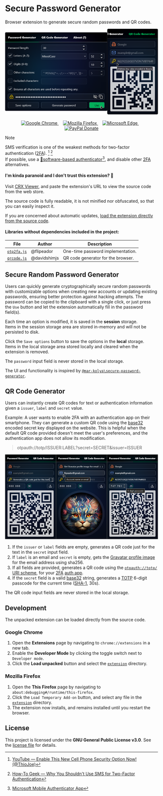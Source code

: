 # Secure Password Generator

Browser extension to generate secure random passwords and QR codes.

<p align="center">
  <img alt="Preview" src="assets/preview.webp"/> <br/> <br/>
  <a href="https://chrome.google.com/webstore/detail/kmekigbemdeoedipbfgjhmaodbgfhidc">
    <img
      alt="Google Chrome"
      src="https://img.shields.io/badge/Google_Chrome-E23A2D.svg?style=for-the-badge&logo=googlechrome&logoColor=white"/>
  </a>⠀
  <a href="https://addons.mozilla.org/addon/secure-password-generator-2">
    <img
      alt="Mozilla Firefox"
      src="https://img.shields.io/badge/Mozilla_Firefox-FF7139.svg?style=for-the-badge&logo=firefoxbrowser&logoColor=white"/>
  </a>⠀
  <a href="https://microsoftedge.microsoft.com/addons/detail/einmhmdbioiaimgljjibpfmfldoclnhg">
    <img
      alt="Microsoft Edge"
      src="https://img.shields.io/badge/Microsoft_Edge-0A85D9.svg?style=for-the-badge"/>
  </a>⠀
  <a href="https://www.paypal.com/donate/?hosted_button_id=DNFCXHF8NF32Y">
    <img
      alt="PayPal Donate"
      src="https://img.shields.io/badge/PayPal-Donate-gray.svg?style=for-the-badge&logo=paypal&logoColor=white&labelColor=003087"/>
  </a>
</p>

> [!NOTE]
> SMS verification is one of the weakest methods for two-factor authentication ([2FA][2fa]). [^1] [^2] \
> If possible, use a [📱software-based authenticator][auth][^3], and disable other [2FA][2fa] alternatives.

#### I'm kinda paranoid and I don't trust this extension? 🤔

Visit [CRX Viewer][crxviewer], and paste the extension's URL to view the source code from the web store.

The source code is fully readable, it is not minified nor obfuscated, so that you can easily inspect it.

If you are concerned about automatic updates, [load the extension directly from the source code](#development).

#### Libraries without dependencies included in the project:

| File | Author | Description |
| --- | --- | --- |
| [`otp2fa.js`](extension/lib/otp2fa.js) | @flipeador | One-time password implementation. |
| [`qrcode.js`](extension/lib/qrcode.js) | @davidshimjs | QR code generator for the browser. |

## Secure Random Password Generator

Users can quickly generate cryptographically secure random passwords with customizable options when creating new accounts
or updating existing passwords, ensuring better protection against hacking attempts.
The password can be copied to the clipboard with a single click, or just press the `Use` button and let the extension
automatically fill in the password field(s).

Each time an option is modified, it is saved in the **session** storage. \
Items in the session storage area are stored in-memory and will not be persisted to disk.

Click the `Save options` button to save the options in the **local** storage. \
Items in the local storage area stored locally and cleared when the extension is removed.

The `password` input field is never stored in the local storage.

The UI and functionality is inspired by [`@mar-kolya\secure-password-generator`][spg].

## QR Code Generator

Users can instantly create QR codes for text or authentication information given a `issuer`, `label` and `secret` value.

Example: A user wants to enable 2FA with an authentication app on their smartphone. They can generate a custom QR code using the [base32][b32] encoded secret key displayed on the website. This is helpful when the default QR code provided doesn't meet the user's preferences, and the authentication app does not allow its modification.

> otpauth://totp/ISSUER:LABEL?secret=SECRET&issuer=ISSUER

<p align="center">
  <img alt="Preview" src="assets/qrcode.webp"/>
</p>

1. If the `issuer` or `label` fields are empty, generates a QR code just for the text in the `secret` input field.
2. If `label` is an email and `secret` is empty, gets the [Gravatar profile image][gravatar] for the email address using sha256.
3. If all fields are provided, generates a QR code using the [`otpauth://totp/` URI scheme][kuf], for your [2FA][2fa] [auth app][auth].
4. If the `secret` field is a valid [base32][b32] string, generates a [TOTP][totp] 6-digit passcode for the current time ([SHA-1][sha1], 30s).

The QR code input fields are never stored in the local storage.

## Development

The unpacked extension can be loaded directly from the source code.

### Google Chrome

1. Open the **Extensions** page by navigating to `chrome://extensions` in a new tab.
2. Enable the **Developer Mode** by clicking the toggle switch next to `Developer mode`.
3. Click the **Load unpacked** button and select the [`extension`](extension) directory.

### Mozilla Firefox

1. Open the **This Firefox** page by navigating to `about:debugging#/runtime/this-firefox`.
2. Click the `Load Temporary Add-on` button, and select any file in the [`extension`](extension) directory.
3. The extension now installs, and remains installed until you restart the browser.

## License

This project is licensed under the **GNU General Public License v3.0**.
See the [license file](LICENSE) for details.

<!-- Footnotes -->
[^1]: [YouTube — Enable This New Cell Phone Security Option Now! (@ThioJoe)](https://youtu.be/mUiQgAIlEIg)
[^2]: [How-To Geek — Why You Shouldn't Use SMS for Two-Factor Authentication](https://howtogeek.com/310418/why-you-shouldnt-use-sms-for-two-factor-authentication)
[^3]: [Microsoft Mobile Authenticator App](https://microsoft.com/en/security/mobile-authenticator-app)

<!-- Reference Links -->
[spg]: https://github.com/mar-kolya/secure-password-generator
[kuf]: https://github.com/google/google-authenticator/wiki/Key-Uri-Format

[crxviewer]: https://crxviewer.com
[gravatar]: https://docs.gravatar.com/api/avatars/images

[2fa]: https://en.wikipedia.org/wiki/Multi-factor_authentication
[totp]: https://en.wikipedia.org/wiki/Time-based_one-time_password
[auth]: https://en.wikipedia.org/wiki/Authenticator
[sha1]: https://en.wikipedia.org/wiki/SHA-1
[b32]: https://en.wikipedia.org/wiki/Base32
